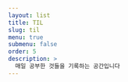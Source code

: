 ```yaml
---
layout: list
title: TIL
slug: til
menu: true
submenu: false
order: 5
description: >
  매일 공부한 것들을 기록하는 공간입니다
---
```

